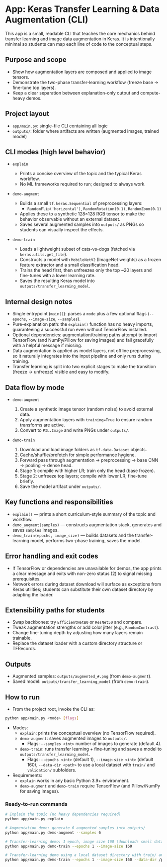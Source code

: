 # App: Keras Transfer Learning & Data Augmentation (CLI)

This app is a small, readable CLI that teaches the core mechanics behind transfer learning and image data augmentation in Keras. It is intentionally minimal so students can map each line of code to the conceptual steps.

## Purpose and scope

- Show how augmentation layers are composed and applied to image tensors.
- Demonstrate the two-phase transfer-learning workflow (freeze base → fine-tune top layers).
- Keep a clear separation between explanation-only output and compute-heavy demos.

## Project layout

- `app/main.py`: single-file CLI containing all logic
- `outputs/`: folder where artifacts are written (augmented images, trained model)

## CLI modes (high level behavior)

- `explain`
  - Prints a concise overview of the topic and the typical Keras workflow.
  - No ML frameworks required to run; designed to always work.

- `demo-augment`
  - Builds a small `tf.keras.Sequential` of preprocessing layers:
    - `RandomFlip('horizontal')`, `RandomRotation(0.1)`, `RandomZoom(0.1)`
  - Applies these to a synthetic 128×128 RGB tensor to make the behavior observable without an external dataset.
  - Saves several augmented samples into `outputs/` as PNGs so students can visually inspect the effects.

- `demo-train`
  - Loads a lightweight subset of cats-vs-dogs (fetched via `keras.utils.get_file`).
  - Constructs a model with `MobileNetV2` (ImageNet weights) as a frozen feature extractor and a small classification head.
  - Trains the head first, then unfreezes only the top ~20 layers and fine-tunes with a lower learning rate.
  - Saves the resulting Keras model into `outputs/transfer_learning_model`.

## Internal design notes

- Single entrypoint (`main()`): parses a `mode` plus a few optional flags (`--epochs`, `--image-size`, `--samples`).
- Pure-explanation path: the `explain()` function has no heavy imports, guaranteeing a successful run even without TensorFlow installed.
- Optional dependencies: augmentation/training paths attempt to import TensorFlow (and NumPy/Pillow for saving images) and fail gracefully with a helpful message if missing.
- Data augmentation is applied as model layers, not offline preprocessing, so it naturally integrates into the input pipeline and only runs during training.
- Transfer learning is split into two explicit stages to make the transition (freeze → unfreeze) visible and easy to modify.

## Data flow by mode

- `demo-augment`
  1) Create a synthetic image tensor (random noise) to avoid external data.
  2) Apply augmentation layers with `training=True` to ensure random transforms are active.
  3) Convert to `PIL.Image` and write PNGs under `outputs/`.

- `demo-train`
  1) Download and load image folders as `tf.data.Dataset` objects.
  2) Cache/shuffle/prefetch for simple performance hygiene.
  3) Forward pass through augmentation → preprocessing → base CNN → pooling → dense head.
  4) Stage 1: compile with higher LR; train only the head (base frozen).
  5) Stage 2: unfreeze top layers; compile with lower LR; fine-tune briefly.
  6) Save the model artifact under `outputs/`.

## Key functions and responsibilities

- `explain()` — prints a short curriculum-style summary of the topic and workflow.
- `demo_augment(samples)` — constructs augmentation stack, generates and saves `samples` images.
- `demo_train(epochs, image_size)` — builds datasets and the transfer-learning model, performs two-phase training, saves the model.

## Error handling and exit codes

- If TensorFlow or dependencies are unavailable for demos, the app prints a clear message and exits with non-zero status (2) to signal missing prerequisites.
- Network errors during dataset download will surface as exceptions from Keras utilities; students can substitute their own dataset directory by adapting the loader.

## Extensibility paths for students

- Swap backbones: try `EfficientNetB0` or `ResNet50` and compare.
- Tweak augmentation strengths or add color jitter (e.g., `RandomContrast`).
- Change fine-tuning depth by adjusting how many layers remain trainable.
- Replace the dataset loader with a custom directory structure or TFRecords.

## Outputs

- Augmented samples: `outputs/augmented_#.png` (from `demo-augment`).
- Saved model: `outputs/transfer_learning_model` (from `demo-train`).

## How to run

- From the project root, invoke the CLI as:
```bash
python app/main.py <mode> [flags]
```
- Modes:
  - `explain`: prints the conceptual overview (no TensorFlow required).
  - `demo-augment`: saves augmented images to `outputs/`.
    - Flags: `--samples <int>` number of images to generate (default 4).
  - `demo-train`: runs transfer learning + fine-tuning and saves a model to `outputs/transfer_learning_model`.
    - Flags: `--epochs <int>` (default 1), `--image-size <int>` (default 160), `--data-dir <path>` to use a local dataset with `train/` and `validation/` subfolders.
- Requirements:
  - `explain` works in any basic Python 3.9+ environment.
  - `demo-augment` and `demo-train` require TensorFlow (and Pillow/NumPy for saving images).

### Ready-to-run commands

```bash
# Explain the topic (no heavy dependencies required)
python app/main.py explain
```

```bash
# Augmentation demo: generate 6 augmented samples into outputs/
python app/main.py demo-augment --samples 6
```

```bash
# Transfer-learning demo: 1 epoch, image size 160 (downloads small dataset)
python app/main.py demo-train --epochs 1 --image-size 160

# Transfer-learning demo using a local dataset directory with train/ and validation/
python app/main.py demo-train --epochs 1 --image-size 160 --data-dir /path/to/dataset
```

